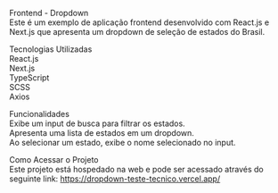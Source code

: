 Frontend - Dropdown<br>
Este é um exemplo de aplicação frontend desenvolvido com React.js e Next.js que apresenta um dropdown de seleção de estados do Brasil.<br>

Tecnologias Utilizadas<br>
React.js<br>
Next.js<br>
TypeScript<br>
SCSS<br>
Axios<br>

Funcionalidades<br>
Exibe um input de busca para filtrar os estados.<br>
Apresenta uma lista de estados em um dropdown.<br>
Ao selecionar um estado, exibe o nome selecionado no input.<br>

Como Acessar o Projeto<br>
Este projeto está hospedado na web e pode ser acessado através do seguinte link: https://dropdown-teste-tecnico.vercel.app/
